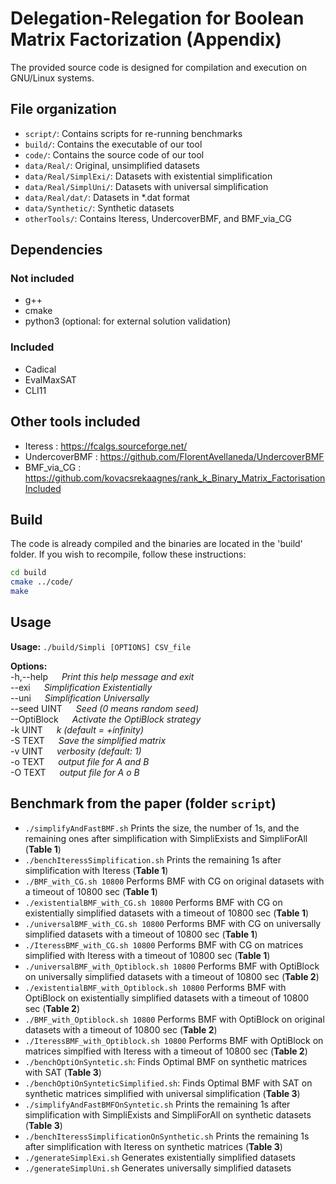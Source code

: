 # Delegation-Relegation for Boolean Matrix Factorization (Appendix)

The provided source code is designed for compilation and execution on GNU/Linux systems.

## File organization
- `script/`: Contains scripts for re-running benchmarks
- `build/`: Contains the executable of our tool
- `code/`: Contains the source code of our tool
- `data/Real/`: Original, unsimplified datasets
- `data/Real/SimplExi/`: Datasets with existential simplification
- `data/Real/SimplUni/`: Datasets with universal simplification
- `data/Real/dat/`: Datasets in *.dat format
- `data/Synthetic/`: Synthetic datasets
- `otherTools/`: Contains Iteress, UndercoverBMF, and BMF_via_CG

## Dependencies

### Not included
- g++
- cmake
- python3 (optional: for external solution validation)

### Included
- Cadical
- EvalMaxSAT
- CLI11

## Other tools included
- Iteress : https://fcalgs.sourceforge.net/
- UndercoverBMF : https://github.com/FlorentAvellaneda/UndercoverBMF
- BMF_via_CG : https://github.com/kovacsrekaagnes/rank_k_Binary_Matrix_FactorisationIncluded

## Build
The code is already compiled and the binaries are located in the 'build' folder. If you wish to recompile, follow these instructions:
```bash
cd build
cmake ../code/
make
```


## Usage

**Usage:** `./build/Simpli [OPTIONS] CSV_file`  

**Options:**  
  -h,--help           &emsp; *Print this help message and exit*    
  --exi                      &emsp; *Simplification Existentially*  
  --uni                      &emsp; *Simplification Universally*  
  --seed UINT           &emsp; *Seed (0 means random seed)*  
  --OptiBlock           &emsp; *Activate the OptiBlock strategy*  
  -k UINT               &emsp; *k (default = +infinity)*  
  -S TEXT                    &emsp; *Save the simplified matrix*  
  -v UINT                    &emsp; *verbosity (default: 1)*  
  -o TEXT                    &emsp; *output file for A and B*  
  -O TEXT                    &emsp; *output file for A o B*  


## Benchmark from the paper (folder `script`)  
- `./simplifyAndFastBMF.sh` Prints the size, the number of 1s, and the remaining ones after simplification with SimpliExists and SimpliForAll (**Table 1**)
- `./benchIteressSimplification.sh` Prints the remaining 1s after simplification with Iteress (**Table 1**)
- `./BMF_with_CG.sh 10800` Performs BMF with CG on original datasets with a timeout of 10800 sec (**Table 1**)
- `./existentialBMF_with_CG.sh 10800` Performs BMF with CG on existentially simplified datasets with a timeout of 10800 sec  (**Table 1**)
- `./universalBMF_with_CG.sh 10800` Performs BMF with CG on universally simplified datasets with a timeout of 10800 sec  (**Table 1**)
- `./IteressBMF_with_CG.sh 10800` Performs BMF with CG on matrices simplified with Iteress with a timeout of 10800 sec  (**Table 1**)
- `./universalBMF_with_Optiblock.sh 10800` Performs BMF with OptiBlock on universally simplified datasets with a timeout of 10800 sec (**Table 2**)
- `./existentialBMF_with_Optiblock.sh 10800` Performs BMF with OptiBlock on existentially simplified datasets with a timeout of 10800 sec (**Table 2**)
- `./BMF_with_Optiblock.sh 10800` Performs BMF with OptiBlock on original datasets with a timeout of 10800 sec (**Table 2**)
- `./IteressBMF_with_Optiblock.sh 10800` Performs BMF with OptiBlock on matrices simplfied with Iteress with a timeout of 10800 sec (**Table 2**)
- `./benchOptiOnSyntetic.sh`: Finds Optimal BMF on synthetic matrices with SAT (**Table 3**)
- `./benchOptiOnSynteticSimplified.sh`: Finds Optimal BMF with SAT on synthetic matrices simplified with universal simplification (**Table 3**)
- `./simplifyAndFastBMFOnSyntetic.sh` Prints the remaining 1s after simplification with SimpliExists and SimpliForAll on synthetic datasets  (**Table 3**)
- `./benchIteressSimplificationOnSynthetic.sh` Prints the remaining 1s after simplification with Iteress on synthetic matrices (**Table 3**)
- `./generateSimplExi.sh` Generates existentially simplified datasets
- `./generateSimplUni.sh` Generates universally simplified datasets



